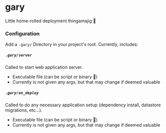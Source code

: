 # gary
Little home-rolled deployment thingamajig 🤷

### Configuration

Add a `.gary/` Directory in your project's root. Currently, includes:

##### `.gary/server`

Called to start web application server.

* Executable file (can be script or binary 🤷)
* Currently is not given any args, but that may change if deemed valuable

##### `.gary/on_deploy`

Called to do any necessary application setup (dependency install, datastore
migrations, etc…).

* Executable file (can be script or binary 🤷)
* Currently is not given any args, but that may change if deemed valuable
